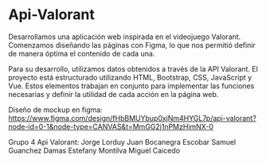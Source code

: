 # Api-Valorant
Desarrollamos una aplicación web inspirada en el videojuego Valorant. Comenzamos diseñando las páginas con Figma, lo que nos permitió definir de manera óptima el contenido de cada una.

Para su desarrollo, utilizamos datos obtenidos a través de la API Valorant. El proyecto está estructurado utilizando HTML, Bootstrap, CSS, JavaScript y Vue. Estos elementos trabajan en conjunto para implementar las funciones necesarias y definir la utilidad de cada acción en la página web. 

Diseño de mockup en figma: https://www.figma.com/design/fHbBMUYbup0xjNm4HYGL7p/api-valorant?node-id=0-1&node-type=CANVAS&t=MmGG2j1nPMzHimNX-0

Grupo 4 Api Valorant:
Jorge Lorduy
Juan Bocanegra Escobar
Samuel Guanchez Damas
Estefany Montilva
Miguel Caicedo
